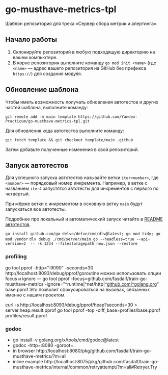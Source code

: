 # go-musthave-metrics-tpl

Шаблон репозитория для трека «Сервер сбора метрик и алертинга».
 
## Начало работы

1. Склонируйте репозиторий в любую подходящую директорию на вашем компьютере.
2. В корне репозитория выполните команду `go mod init <name>` (где `<name>` — адрес вашего репозитория на GitHub без префикса `https://`) для создания модуля.

## Обновление шаблона

Чтобы иметь возможность получать обновления автотестов и других частей шаблона, выполните команду:

```
git remote add -m main template https://github.com/Yandex-Practicum/go-musthave-metrics-tpl.git
```

Для обновления кода автотестов выполните команду:

```
git fetch template && git checkout template/main .github
```

Затем добавьте полученные изменения в свой репозиторий.

## Запуск автотестов

Для успешного запуска автотестов называйте ветки `iter<number>`, где `<number>` — порядковый номер инкремента. Например, в ветке с названием `iter4` запустятся автотесты для инкрементов с первого по четвёртый.

При мёрже ветки с инкрементом в основную ветку `main` будут запускаться все автотесты.

Подробнее про локальный и автоматический запуск читайте в [README автотестов](https://github.com/Yandex-Practicum/go-autotests).


`go install github.com/go-delve/delve/cmd/dlv@latest; go mod tidy; go mod vendor`
`dlv debug ./cmd/server/main.go --headless=true --api-version=2  -- -k 1234 --filestoragepath new.json --restore`

### profiling

go tool pprof -http=":9090" -seconds=30 http://localhost:8093/debug/pprof/goroutine
можно использовать опции focus и ignore — 
go tool pprof -focus=github.com/fasdalf/train-go-musthave-metrics -ignore="^runtime|^net/http|^[github.com|^golang.org](http://github.com%7C%5Egolang.org)" base.pprof
Это позволит сфокусироваться на вызовах, связанных именно с нашим проектом.

curl -s http://localhost:8093/debug/pprof/heap?seconds=30 > server.heap.result.pprof
go tool pprof -top -diff_base=profiles/base.pprof profiles/result.pprof


### godoc

* go install -v golang.org/x/tools/cmd/godoc@latest
* godoc -http=:8080 -goroot=.
* in browser http://localhost:8080/pkg/github.com/fasdalf/train-go-musthave-metrics/?m=all
* inline example http://localhost:8075/pkg/github.com/fasdalf/train-go-musthave-metrics/internal/common/retryattempt/?m=all#Retryer.Try
